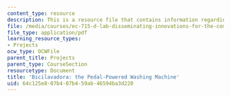 ```yaml
---
content_type: resource
description: This is a resource file that contains information regarding washing machine.
file: /media/courses/ec-715-d-lab-disseminating-innovations-for-the-common-good-spring-2007/64c125e807b407b459ab46594ba3d220_MITEC_715S07_wash.pdf
file_type: application/pdf
learning_resource_types:
- Projects
ocw_type: OCWFile
parent_title: Projects
parent_type: CourseSection
resourcetype: Document
title: 'Bicilavadora: the Pedal-Powered Washing Machine'
uid: 64c125e8-07b4-07b4-59ab-46594ba3d220
---
```

